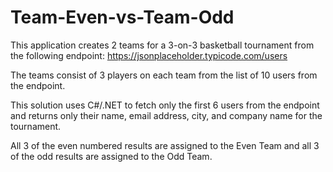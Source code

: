# Team-Even-vs-Team-Odd

This application creates 2 teams for a 3-on-3 basketball tournament from the following endpoint:
https://jsonplaceholder.typicode.com/users

The teams consist of 3 players on each team from the list of 10 users from the endpoint.

This solution uses C#/.NET to fetch only the first 6 users from the endpoint and returns only their name, email address, city, and company
name for the tournament.

All 3 of the even numbered results are assigned to the Even Team and all 3 of the odd results are assigned to the Odd Team.
